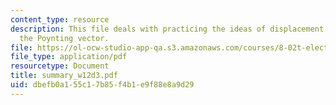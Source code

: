 ```yaml
---
content_type: resource
description: This file deals with practicing the ideas of displacement current and
  the Poynting vector.
file: https://ol-ocw-studio-app-qa.s3.amazonaws.com/courses/8-02t-electricity-and-magnetism-spring-2005/dbefb0a155c17b85f4b1e9f88e8a9d29_summary_w12d3.pdf
file_type: application/pdf
resourcetype: Document
title: summary_w12d3.pdf
uid: dbefb0a1-55c1-7b85-f4b1-e9f88e8a9d29
---
```

